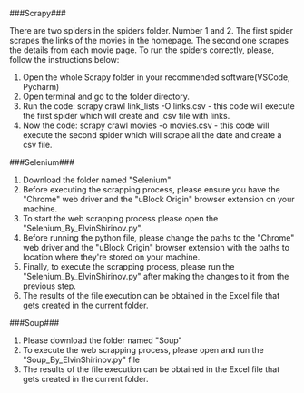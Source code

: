 ###Scrapy###

There are two spiders in the spiders folder. Number 1 and 2. The first spider scrapes the links of the movies in the homepage. 
The second one scrapes the details from each movie page.
To run the spiders correctly, please, follow the instructions below:
1. Open the whole Scrapy folder in your recommended software(VSCode, Pycharm)
2. Open terminal and go to the folder directory.
3. Run the code: scrapy crawl link_lists -O links.csv - this code will execute the first spider which will create 
and .csv file with links.
4. Now the code: scrapy crawl movies -o movies.csv - this code will execute the second spider which will scrape all the date 
and create a csv file.

###Selenium###
1. Download the folder named "Selenium"
2. Before executing the scrapping process, please ensure you have the "Chrome" web driver and the "uBlock Origin" browser extension on your machine.
3. To start the web scrapping process please open the "Selenium_By_ElvinShirinov.py".
4. Before running the python file, please change the paths to the "Chrome" web driver and the "uBlock Origin" browser extension with the paths to location where they're stored on your machine.
5. Finally, to execute the scrapping process, please run the "Selenium_By_ElvinShirinov.py" after making the changes to it from the previous step.
6. The results of the file execution can be obtained in the Excel file that gets created in the current folder.

###Soup###
1. Please download the folder named "Soup"
2. To execute the web scrapping process, please open and run the "Soup_By_ElvinShirinov.py" file
3. The results of the file execution can be obtained in the Excel file that gets created in the current folder.
